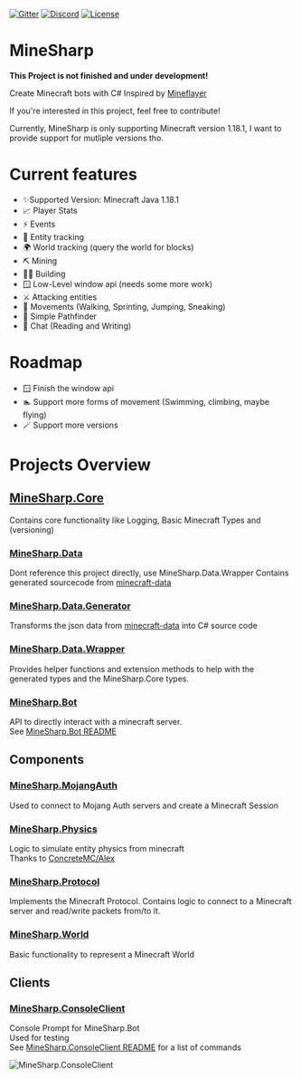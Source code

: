 [![Gitter](https://img.shields.io/gitter/room/MineSharp-net/community?style=for-the-badge)](https://gitter.im/MineSharp-net/community?utm_source=badge&utm_medium=badge&utm_campaign=pr-badge)
[![Discord](https://img.shields.io/badge/Discord-Join-green?style=for-the-badge)](https://discord.gg/Pt6JT5nXMr)
[![License](https://img.shields.io/github/license/psu-de/MineSharp?style=for-the-badge)](https://github.com/psu-de/MineSharp/blob/main/LICENSE)

# MineSharp

**This Project is not finished and under development!**

Create Minecraft bots with C#
Inspired by [Mineflayer](https://github.com/PrismarineJS/mineflayer)

If you're interested in this project, feel free to contribute!

Currently, MineSharp is only supporting Minecraft version 1.18.1, I want to provide support for mutliple versions tho.

# Current features

- ✨Supported Version: Minecraft Java 1.18.1
- 📈 Player Stats
- ⚡ Events
- 🐖 Entity tracking
- 🌍 World tracking (query the world for blocks)
- ⛏️ Mining
- 👷‍♂️ Building
- 🪟 Low-Level window api (needs some more work)
- ⚔️ Attacking entities
- 🏃 Movements (Walking, Sprinting, Jumping, Sneaking)
- 🔎 Simple Pathfinder
- 📝 Chat (Reading and Writing)

# Roadmap

- 🪟 Finish the window api
- 🏊 Support more forms of movement (Swimming, climbing, maybe flying)
- 🪄 Support more versions

# Projects Overview

## [MineSharp.Core](https://github.com/psu-de/MineSharp/tree/main/MineSharp.Core)

Contains core functionality like Logging, Basic Minecraft Types and (versioning)

### [MineSharp.Data](https://github.com/psu-de/MineSharp/tree/main/Data/MineSharp.Data)

Dont reference this project directly, use MineSharp.Data.Wrapper
Contains generated sourcecode from [minecraft-data](https://github.com/PrismarineJS/minecraft-data)

### [MineSharp.Data.Generator](https://github.com/psu-de/MineSharp/tree/main/Data/MineSharp.Data.Generator)

Transforms the json data from [minecraft-data](https://github.com/PrismarineJS/minecraft-data) into C# source code

### [MineSharp.Data.Wrapper](https://github.com/psu-de/MineSharp/tree/main/Data/MineSharp.Data.Wrapper)

Provides helper functions and extension methods to help with the generated types and the MineSharp.Core types.

### [MineSharp.Bot](https://github.com/psu-de/MineSharp/tree/main/MineSharp.Bot)

API to directly interact with a minecraft server. \
See [MineSharp.Bot README](https://github.com/psu-de/MineSharp/tree/main/MineSharp.Bot)

## Components

### [MineSharp.MojangAuth](https://github.com/psu-de/MineSharp/tree/main/Components/MineSharp.MojangAuth)

Used to connect to Mojang Auth servers and create a Minecraft Session

### [MineSharp.Physics](https://github.com/psu-de/MineSharp/tree/main/Components/MineSharp.Physics)

Logic to simulate entity physics from minecraft\
Thanks to [ConcreteMC/Alex](https://github.com/ConcreteMC/Alex)

### [MineSharp.Protocol](https://github.com/psu-de/MineSharp/tree/main/Components/MineSharp.Protocol)

Implements the Minecraft Protocol. Contains logic to connect to a Minecraft server and read/write packets from/to it.

### [MineSharp.World](https://github.com/psu-de/MineSharp/tree/main/Components/MineSharp.World)

Basic functionality to represent a Minecraft World

## Clients

### [MineSharp.ConsoleClient](https://github.com/psu-de/MineSharp/tree/main/Clients/MineSharp.ConsoleClient)

Console Prompt for MineSharp.Bot\
Used for testing\
See [MineSharp.ConsoleClient README](https://github.com/psu-de/MineSharp/blob/main/Clients/MineSharp.ConsoleClient/README.md)
for a list of commands

![MineSharp.ConsoleClient](https://i.ibb.co/HgYtkN0/Bild-2022-07-20-141355981.png)
